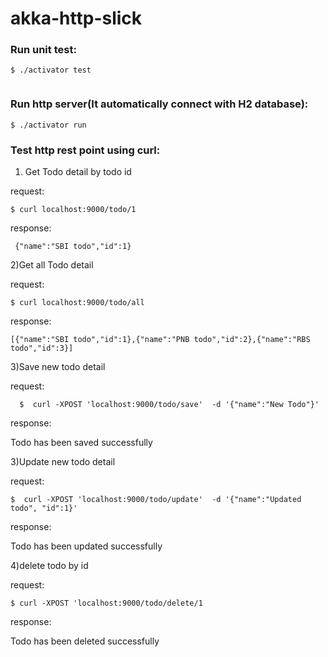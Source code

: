 # akka-http-slick

### Run unit test:
```
$ ./activator test
 
 ```

### Run http server(It automatically connect with H2 database):
```
$ ./activator run

```

### Test http rest point using curl:

1) Get Todo detail by todo id

 request:
 ```
$ curl localhost:9000/todo/1
 
 ```
response:
```
 {"name":"SBI todo","id":1}
 ```

2)Get all Todo detail


 request:
```
$ curl localhost:9000/todo/all
```
response:
```
[{"name":"SBI todo","id":1},{"name":"PNB todo","id":2},{"name":"RBS todo","id":3}]
```

3)Save new todo detail

 request:
 ```
   $  curl -XPOST 'localhost:9000/todo/save'  -d '{"name":"New Todo"}'
   ```
  
 response:
 
 Todo has  been saved successfully

3)Update new todo detail

  request:
  ```
  $  curl -XPOST 'localhost:9000/todo/update'  -d '{"name":"Updated todo", "id":1}'
  
  ```
  
  response:
  
   Todo has  been updated successfully

4)delete todo by id

  request:
  
  ```
  $ curl -XPOST 'localhost:9000/todo/delete/1
  
  ```
  response:
  
  Todo has been deleted successfully
